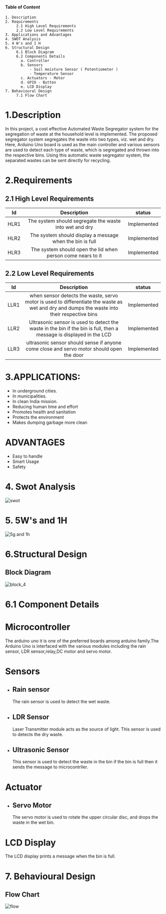 ####  Table of Content
    1. Description
    2. Requirements
         2.1 High Level Requirements 
         2.2 Low Level Requirements
    3. Applications and Advantages
    4. SWOT Analysis
    5. 4 W's and 1 H 
    6. Structural Design
         6.1 Block Diagram
         6.2 Components Details
	       a. Controller
           b. Sensors
               - Soil moisture Sensor ( Potentiometer )
               - Temperature Sensor
           c. Actuators - Motor
           d. GPIO - Button
           e. LCD Display
    7. Behavioural Design
         7.1 Flow Chart
         
         
# 1.Description
In this project, a cost effective Automated Waste Segregator system for the segregation of waste at the household level is implemented. The proposed segregator system segregates the waste into two types, viz. wet and dry. Here, Arduino Uno board is used as the main controller and various sensors are used to detect each type of waste, which is segregated and thrown into the respective bins. Using this automatic waste segregator system, the separated wastes can be sent directly for recycling.

# 2.Requirements

## 2.1 High Level Requirements
| Id          |  Description  |    status  |
| :--:        | :--:          |   :--:     |
| HLR1        | The system should segregate the waste into wet and dry      | Implemented |
| HLR2        | The system should display a message when the bin is full    | Implemented |
| HLR3        | The system should open the lid when person come nears to it | Implemented |


## 2.2 Low Level Requirements
| Id          |  Description  |    status   |
| :--:        | :--:          |   :--:      |
| LLR1        | when sensor detects the waste, servo motor is used to differentiate the waste as wet and dry and dumps the waste into their respective bins | Implemented |
| LLR2        | Ultrasonic sensor is used to detect the waste in the bin if the bin is full, then a message is displayed in the LCD                         | Implemented |
| LLR3        | ultrasonic sensor should sense if anyone come close and servo motor should open the door                                                            | Implemented |

 # 3.APPLICATIONS:
- In underground cities.
- In municipalities.
- In clean India mission.
- Reducing human time and effort
- Promotes health and sanitation
- Protects the environment
- Makes dumping garbage more clean

 # ADVANTAGES
- Easy to handle
- Smart Usage
- Safety

# 4. Swot Analysis
![swot](https://user-images.githubusercontent.com/98802184/156577136-48b7500f-04f8-4400-9c9b-436542506b9d.PNG)


# 5. 5W's and 1H
![5g and 1h](https://user-images.githubusercontent.com/98802184/156572135-ca89fe40-90f0-4242-b232-298e05739502.PNG)


# 6.Structural Design
## Block Diagram
![block_4](https://user-images.githubusercontent.com/98802184/156924435-69298529-6cdf-46a4-b8a1-e8025ce2cb93.PNG)


# 6.1 Component Details
# Microcontroller
The arduino uno it is one of the preferred boards among arduino family.The Arduino Uno is interfaced with the various modules 
including the rain sensor, LDR sensor,relay,DC motor and servo motor. 

# Sensors
- ## Rain sensor
  The rain sensor is used to detect the wet waste.
 
- ## LDR Sensor
   Laser Transmitter module acts as the source of light. This sensor is used to detects the dry waste.
- ## Ultrasonic Sensor
  This sensor is used to detect the waste in the bin if the bin is full then it sends the message to microcontrller.
  
 
 # Actuator
 - ## Servo Motor
   The servo motor is used to rotate the upper circular disc, and drops the waste in the wet bin.

 
 # LCD Display
   The LCD display prints a message when the bin is full.

# 7. Behavioural Design
 ## Flow Chart
![flow](https://user-images.githubusercontent.com/98802184/156937415-c4f0530c-d5c2-4d56-9c76-e8da3c67474b.PNG)
